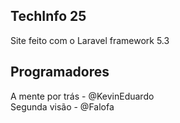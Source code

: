 ## TechInfo 25
Site feito com o Laravel framework 5.3

## Programadores
A mente por trás - @KevinEduardo <br/>
Segunda visão - @Falofa